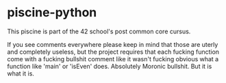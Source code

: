 # piscine-python

This piscine is part of the 42 school's post common core cursus.

If you see comments everywhere please keep in mind that those are uterly and
completely useless, but the project requires that each fucking function 
come with a fucking bullshit comment like it wasn't fucking obvious what
a function like 'main' or 'isEven' does. Absolutely Moronic bullshit. But it is
what it is.

